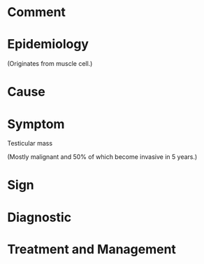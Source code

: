 # Comment

# Epidemiology

(Originates from muscle cell.)

# Cause

# Symptom

Testicular mass

(Mostly malignant and 50% of which become invasive in 5 years.)

# Sign

# Diagnostic

# Treatment and Management
